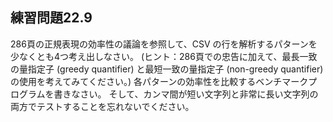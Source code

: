 ## 練習問題22.9

286頁の正規表現の効率性の議論を参照して、CSV の行を解析するパターンを少なくとも4つ考え出しなさい。
(ヒント：286頁での忠告に加えて、最長一致の量指定子 (greedy quantifier) と最短一致の量指定子 (non-greedy quantifier) の使用を考えてみてください。) 
各パターンの効率性を比較するベンチマークプログラムを書きなさい。
そして、カンマ間が短い文字列と非常に長い文字列の両方でテストすることを忘れないでください。
